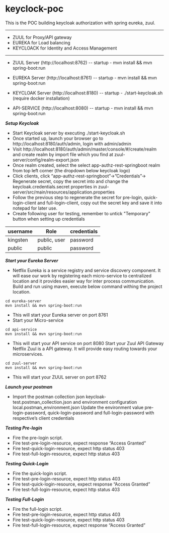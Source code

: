 # keyclock-poc
This is the POC building keycloak authorization with spring eureka, zuul.

***
- ZUUL for Proxy/API gateway
- EUREKA for Load balancing
- KEYCLOACK for Identity and Access Management
***

- ZUUL Server (http://localhost:8762) -- startup - mvn install && mvn spring-boot:run

- EUREKA Server (http://localhost:8761) -- startup - mvn install && mvn spring-boot:run

- KEYCLOAK Server (http://localhost:8180) -- startup - ./start-keycloak.sh (require docker installation)

- API-SERVICE (http://localhost:8080) -- startup - mvn install && mvn spring-boot:run



***Setup Keycloak*** 

- Start Keycloak server by executing ./start-keycloak.sh
- Once started up, launch your browser go to http://localhost:8180/auth/admin, login with admin/admin
- Visit http://localhost:8180/auth/admin/master/console/#/create/realm and create realm by import file which you find at zuul-server/config/realm-export.json
- Once realm created, select the select app-authz-rest-springboot realm from top left corner (the dropdown below keycloak logo)
- Click clients, click “app-authz-rest-springboot”->”Credentials”-> Regenerate secret, copy the secret into and change the keycloak.credentials.secret properties in zuul-server/src/main/resources/application.properties
- Follow the previous step to regenerate the secret for pre-login, quick-login-client and full-login-client, copy out the secret key and save it into notepad for later use.
- Create following user for testing, remember to untick "Temporary" button when setting up credentials

| username  | Role | credentials |
| ------------- | ------------- | ------------- |
| kingsten  | public, user  | password | 
| public  | public  | password |

***Start your Eureka Server***

- Netflix Eureka is a service registry and service discovery component. It will ease our work by registering each micro-service to centralized location and it provides easier way for inter process communication.
Build and run using maven, execute below command withing the project location.

```
cd eureka-server
mvn install && mvn spring-boot:run
```

- This will start your Eureka server on port 8761
- Start your Micro-service
```
cd api-service
mvn install && mvn spring-boot:run
```
- This will start your API service on port 8080
Start your Zuul API Gateway
Netflix Zuul is a API gateway. It will provide easy routing towards your microservices.
```
cd zuul-server
mvn install && mvn spring-boot:run
```
- This will start your ZUUL server on port 8762

***Launch your postman***
- Import the postman collection json keycloak-test.postman_collection.json and environment configuration local.postman_environment.json
Update the environment value pre-login-password, quick-login-password and full-login-password with respective’s client credentials

***Testing Pre-login***
- Fire the pre-login script.
- Fire test-pre-login-resource, expect response “Access Granted”
- Fire test-quick-login-resource, expect http status 403
- Fire test-full-login-resource, expect http status 403

***Testing Quick-Login***
- Fire the quick-login script.
- Fire test-pre-login-resource, expect http status 403
- Fire test-quick-login-resource, expect response “Access Granted” 
- Fire test-full-login-resource, expect http status 403

***Testing Full-Login***
- Fire the full-login script.
- Fire test-pre-login-resource, expect http status 403
- Fire test-quick-login-resource, expect http status 403
- Fire test-full-login-resource, expect response “Access Granted”
